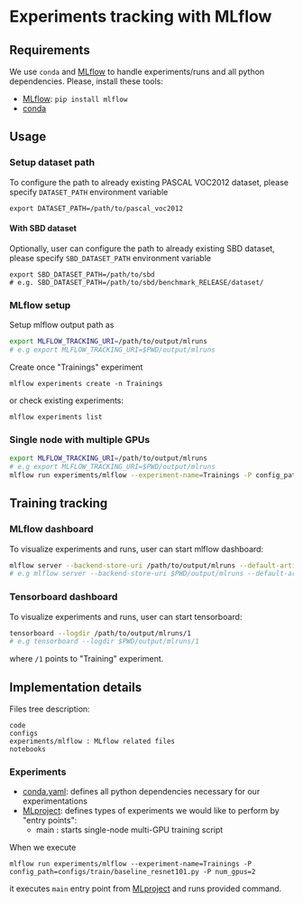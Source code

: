# Experiments tracking with MLflow
  
## Requirements

We use `conda` and [MLflow](https://github.com/mlflow/mlflow) to 
handle experiments/runs and all python dependencies. 
Please, install these tools:

- [MLflow](https://github.com/mlflow/mlflow): `pip install mlflow`
- [conda](https://conda.io/en/latest/miniconda.html)


## Usage

### Setup dataset path

To configure the path to already existing PASCAL VOC2012 dataset, please specify `DATASET_PATH` environment variable
```
export DATASET_PATH=/path/to/pascal_voc2012
```
#### With SBD dataset

Optionally, user can configure the path to already existing SBD dataset, please specify `SBD_DATASET_PATH` environment variable
```
export SBD_DATASET_PATH=/path/to/sbd
# e.g. SBD_DATASET_PATH=/path/to/sbd/benchmark_RELEASE/dataset/
```

### MLflow setup
 
Setup mlflow output path as 
```bash
export MLFLOW_TRACKING_URI=/path/to/output/mlruns
# e.g export MLFLOW_TRACKING_URI=$PWD/output/mlruns
```

Create once "Trainings" experiment
```
mlflow experiments create -n Trainings
```
or check existing experiments:
```
mlflow experiments list
```

### Single node with multiple GPUs

```bash
export MLFLOW_TRACKING_URI=/path/to/output/mlruns
# e.g export MLFLOW_TRACKING_URI=$PWD/output/mlruns
mlflow run experiments/mlflow --experiment-name=Trainings -P config_path=configs/train/baseline_resnet101.py -P num_gpus=2
```

## Training tracking
 
### MLflow dashboard

To visualize experiments and runs, user can start mlflow dashboard:

```bash
mlflow server --backend-store-uri /path/to/output/mlruns --default-artifact-root /path/to/output/mlruns -p 6026 -h 0.0.0.0
# e.g mlflow server --backend-store-uri $PWD/output/mlruns --default-artifact-root $PWD/output/mlruns -p 6026 -h 0.0.0.0
```

### Tensorboard dashboard

To visualize experiments and runs, user can start tensorboard:

```bash
tensorboard --logdir /path/to/output/mlruns/1
# e.g tensorboard --logdir $PWD/output/mlruns/1
```
where `/1` points to "Training" experiment. 


## Implementation details

Files tree description:
```
code
configs  
experiments/mlflow : MLflow related files
notebooks 
```

### Experiments

- [conda.yaml](experiments/mlflow/conda.yaml): defines all python dependencies necessary for our experimentations
- [MLproject](experiments/mlflow/MLproject): defines types of experiments we would like to perform by "entry points":
  - main : starts single-node multi-GPU training script

When we execute 
```
mlflow run experiments/mlflow --experiment-name=Trainings -P config_path=configs/train/baseline_resnet101.py -P num_gpus=2
```
it executes `main` entry point from [MLproject](experiments/mlflow/MLproject) and runs provided command.

